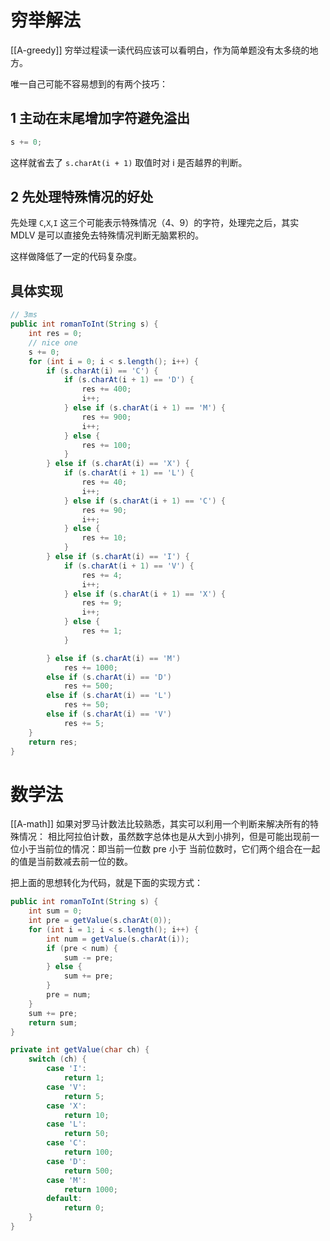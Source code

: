 

# 穷举解法
[[A-greedy]]
穷举过程读一读代码应该可以看明白，作为简单题没有太多绕的地方。

唯一自己可能不容易想到的有两个技巧：

## 1 主动在末尾增加字符避免溢出

```java
s += 0;
```
这样就省去了 `s.charAt(i + 1)` 取值时对 i 是否越界的判断。

## 2 先处理特殊情况的好处

先处理 `C`,`X`,`I` 这三个可能表示特殊情况（4、9）的字符，处理完之后，其实 MDLV 是可以直接免去特殊情况判断无脑累积的。

这样做降低了一定的代码复杂度。

## 具体实现
```java
// 3ms
public int romanToInt(String s) {
	int res = 0;
	// nice one
	s += 0;
	for (int i = 0; i < s.length(); i++) {
		if (s.charAt(i) == 'C') {
			if (s.charAt(i + 1) == 'D') {
				res += 400;
				i++;
			} else if (s.charAt(i + 1) == 'M') {
				res += 900;
				i++;
			} else {
				res += 100;
			}
		} else if (s.charAt(i) == 'X') {
			if (s.charAt(i + 1) == 'L') {
				res += 40;
				i++;
			} else if (s.charAt(i + 1) == 'C') {
				res += 90;
				i++;
			} else {
				res += 10;
			}
		} else if (s.charAt(i) == 'I') {
			if (s.charAt(i + 1) == 'V') {
				res += 4;
				i++;
			} else if (s.charAt(i + 1) == 'X') {
				res += 9;
				i++;
			} else {
				res += 1;
			}

		} else if (s.charAt(i) == 'M')
			res += 1000;
		else if (s.charAt(i) == 'D')
			res += 500;
		else if (s.charAt(i) == 'L')
			res += 50;
		else if (s.charAt(i) == 'V')
			res += 5;
	}
	return res;
}
```

# 数学法
[[A-math]]
如果对罗马计数法比较熟悉，其实可以利用一个判断来解决所有的特殊情况：
相比阿拉伯计数，虽然数字总体也是从大到小排列，但是可能出现前一位小于当前位的情况：即当前一位数 pre 小于 当前位数时，它们两个组合在一起的值是当前数减去前一位的数。

把上面的思想转化为代码，就是下面的实现方式：
```java
public int romanToInt(String s) {
	int sum = 0;
	int pre = getValue(s.charAt(0));
	for (int i = 1; i < s.length(); i++) {
		int num = getValue(s.charAt(i));
		if (pre < num) {
			sum -= pre;
		} else {
			sum += pre;
		}
		pre = num;
	}
	sum += pre;
	return sum;
}

private int getValue(char ch) {
	switch (ch) {
		case 'I':
			return 1;
		case 'V':
			return 5;
		case 'X':
			return 10;
		case 'L':
			return 50;
		case 'C':
			return 100;
		case 'D':
			return 500;
		case 'M':
			return 1000;
		default:
			return 0;
	}
}
```